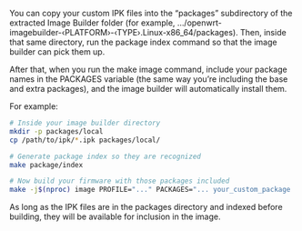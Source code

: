 You can copy your custom IPK files into the “packages” subdirectory of the extracted Image Builder folder (for example, …/openwrt-imagebuilder-‹PLATFORM›-‹TYPE›.Linux-x86_64/packages). Then, inside that same directory, run the package index command so that the image builder can pick them up.

After that, when you run the make image command, include your package names in the PACKAGES variable (the same way you’re including the base and extra packages), and the image builder will automatically install them.  

For example:

```bash
# Inside your image builder directory
mkdir -p packages/local
cp /path/to/ipk/*.ipk packages/local/

# Generate package index so they are recognized
make package/index

# Now build your firmware with those packages included
make -j$(nproc) image PROFILE="..." PACKAGES="... your_custom_package ..." FILES="..."
```

As long as the IPK files are in the packages directory and indexed before building, they will be available for inclusion in the image.